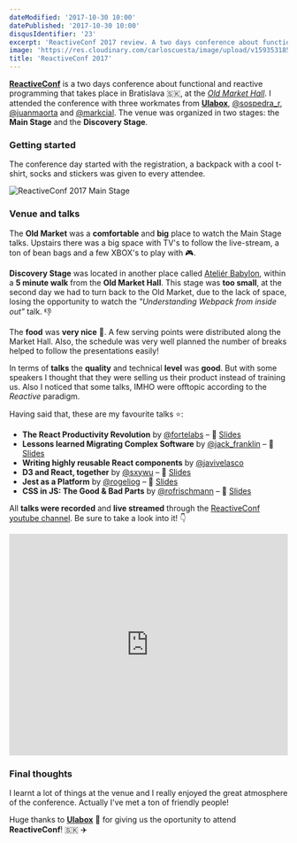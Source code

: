 ```yaml
---
dateModified: '2017-10-30 10:00'
datePublished: '2017-10-30 10:00'
disqusIdentifier: '23'
excerpt: 'ReactiveConf 2017 review. A two days conference about functional and reactive programming that takes places in Bratislava.'
image: 'https://res.cloudinary.com/carloscuesta/image/upload/v1593531859/blog-featured-images/Reactive_Conf.png'
title: 'ReactiveConf 2017'
---
```


**[ReactiveConf](https://reactiveconf.com)** is a two days conference about functional and reactive programming that takes place in Bratislava 🇸🇰, at the [_Old Market Hall_](https://www.visitbratislava.com/places/old-market-hall/). I attended the conference with three workmates from **[Ulabox](https://ulabox.com)**, [@sospedra_r](https://twitter.com/sospedra_r), [@juanmaorta](https://twitter.com/juanmaorta) and [@markcial](https://twitter.com/Markcial). The venue was organized in two stages: the **Main Stage** and the **Discovery Stage**.

### Getting started

The conference day started with the registration, a backpack with a cool t-shirt, socks and stickers was given to every attendee.

![ReactiveConf 2017 Main Stage](https://res.cloudinary.com/carloscuesta/image/upload/reactiveconf-2017-carloscuesta.png)

### Venue and talks

The **Old Market** was a **comfortable** and **big** place to watch the Main Stage talks. Upstairs there was a big space with TV's to follow the live-stream, a ton of bean bags and a few XBOX's to play with 🎮.

**Discovery Stage** was located in another place called [Ateliér Babylon](https://goo.gl/maps/26uvWrAnDhv), within a **5 minute walk** from the **Old Market Hall**. This stage was **too small**, at the second day we had to turn back to the Old Market, due to the lack of space, losing the opportunity to watch the _"Understanding Webpack from inside out"_ talk. 👎

The **food** was **very nice** 🍗. A few serving points were distributed along the Market Hall. Also, the schedule was very well planned the number of breaks helped to follow the presentations easily!

In terms of **talks** the **quality** and technical **level** was **good**. But with some speakers I thought that they were selling us their product instead of training us. Also I noticed that some talks, IMHO were offtopic according to the _Reactive_ paradigm.

Having said that, these are my favourite talks ⭐️:

- **The React Productivity Revolution** by [@fortelabs](https://twitter.com/fortelabs) – 🎥 [Slides](https://www.slideshare.net/tiagoforte/the-react-productivity-revolution-by-tiago-forte)
- **Lessons learned Migrating Complex Software** by [@jack_franklin](twitter.com/jack_franklin) – 🎥 [Slides](https://speakerdeck.com/jackfranklin/reactiveconf-lessons-migrating-complex-software)
- **Writing highly reusable React components** by [@javivelasco](https://twitter.com/javivelasco)
- **D3 and React, together** by [@sxywu](https://twitter.com/sxywu) – 🎥 [Slides](http://sxywu.com/react-d3/)
- **Jest as a Platform** by [@rogeliog](https://twitter.com/rogeliog/) – 🎥 [Slides](https://github.com/rogeliog/jest-as-a-platform-talk/blob/master/Jest%20as%20a%20Platform.pdf)
- **CSS in JS: The Good & Bad Parts** by [@rofrischmann](https://twitter.com/rofrischmann) – 🎥 [Slides](https://speakerdeck.com/rofrischmann/css-in-js-the-good-and-bad-parts)

All **talks were recorded** and **live streamed** through the [ReactiveConf youtube channel](https://www.youtube.com/channel/UCBHdUnixTWymmXBIw12Y8Qg). Be sure to take a look into it! 👇

<iframe width="100%" height="400" src="https://www.youtube.com/embed/62xd25kEZ3o?rel=0" frameBorder="0" allowFullScreen></iframe>

### Final thoughts

I learnt a lot of things at the venue and I really enjoyed the great atmosphere of the conference. Actually I've met a ton of friendly people!

Huge thanks to **[Ulabox](https://ulabox.com)** 💖 for giving us the oportunity to attend **ReactiveConf**! 🇸🇰 ✈️
